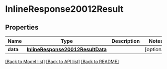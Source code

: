 # InlineResponse20012Result

## Properties
Name | Type | Description | Notes
------------ | ------------- | ------------- | -------------
**data** | [**InlineResponse20012ResultData**](InlineResponse20012ResultData.md) |  | [optional] 

[[Back to Model list]](../README.md#documentation-for-models) [[Back to API list]](../README.md#documentation-for-api-endpoints) [[Back to README]](../README.md)


